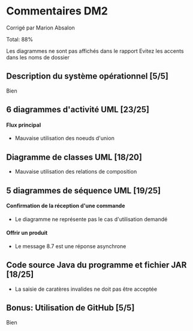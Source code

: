 # Commentaires DM2

Corrigé par Marion Absalon

Total: 88%

Les diagrammes ne sont pas affichés dans le rapport
Evitez les accents dans les noms de dossier

## Description du système opérationnel [5/5]
Bien

## 6 diagrammes d'activité UML [23/25]
#### Flux principal
- Mauvaise utilisation des noeuds d'union

## Diagramme de classes UML [18/20]
- Mauvaise utilisation des relations de composition

## 5 diagrammes de séquence UML [19/25]
#### Confirmation de la réception d'une commande
- Le diagramme ne représente pas le cas d'utilisation demandé
#### Offrir un produit
- Le message 8.7 est une réponse asynchrone

## Code source Java du programme et fichier JAR [18/25]
- La saisie de caratères invalides ne doit pas être acceptée

## Bonus: Utilisation de GitHub [5/5]
Bien

